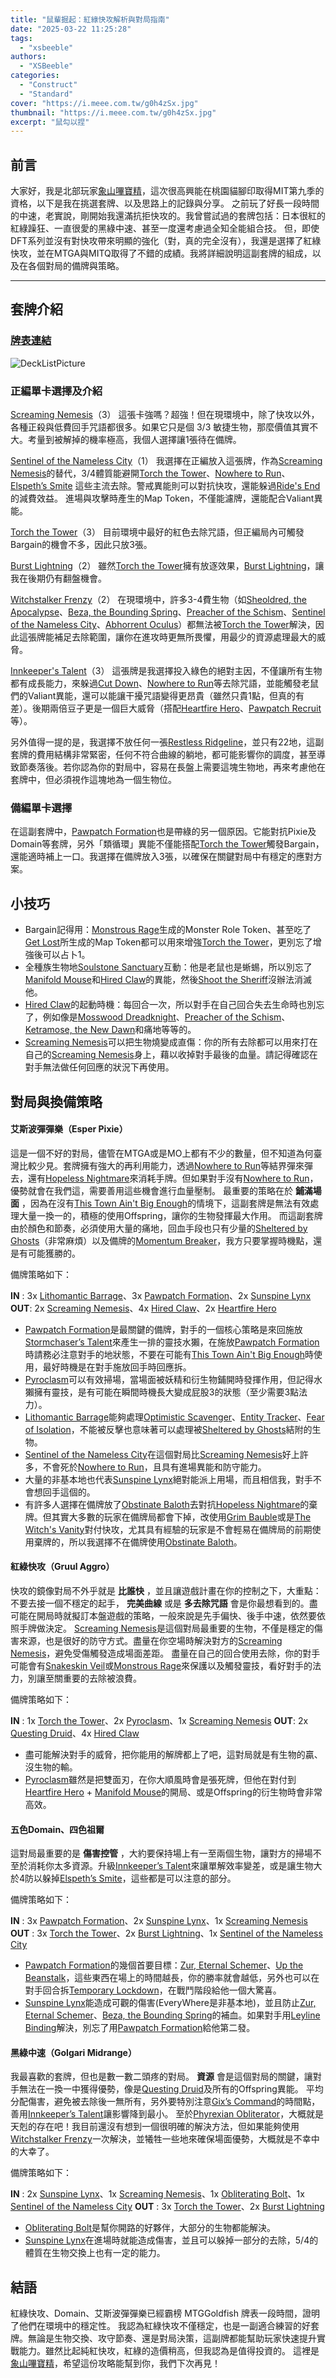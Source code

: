 ```yaml
---
title: "鼠輩掘起：紅綠快攻解析與對局指南"
date: "2025-03-22 11:25:28"
tags:
  - "xsbeeble"
authors:
  - "XSBeeble"
categories:
  - "Construct"
  - "Standard"
cover: "https://i.meee.com.tw/g0h4zSx.jpg"
thumbnail: "https://i.meee.com.tw/g0h4zSx.jpg"
excerpt: "鼠勾以捏"
---
```


## 前言

大家好，我是北部玩家[象山嗶寶精](https://www.facebook.com/profile.php?id=61574218201823)，這次很高興能在桃園貓腳印取得MIT第九季的資格，以下是我在挑選套牌、以及思路上的記錄與分享。
之前玩了好長一段時間的中速，老實說，剛開始我還滿抗拒快攻的。我曾嘗試過的套牌包括：日本很紅的紅綠躁狂、一直很愛的黑綠中速、甚至一度還考慮過全知全能組合技。
但，即使DFT系列並沒有對快攻帶來明顯的強化（對，真的完全沒有），我還是選擇了紅綠快攻，並在MTGA與MITQ取得了不錯的成績。我將詳細說明這副套牌的組成，以及在各個對局的備牌與策略。

---

## 套牌介紹

### [牌表連結](https://www.mtggoldfish.com/deck/6991116#paper)
![DeckListPicture](https://i.meee.com.tw/LjASqdP.png)

### 正編單卡選擇及介紹

[Screaming Nemesis](https://scryfall.com/card/dsk/157/screaming-nemesis)（3）
這張卡強嗎？超強！但在現環境中，除了快攻以外，各種正殺與低費回手咒語都很多。如果它只是個 3/3 敏捷生物，那麼價值其實不大。考量到被解掉的機率極高，我個人選擇讓1張待在備牌。

[Sentinel of the Nameless City](https://scryfall.com/card/lci/211/sentinel-of-the-nameless-city)（1）
我選擇在正編放入這張牌，作為[Screaming Nemesis](https://scryfall.com/card/dsk/157/screaming-nemesis)的替代，3/4體質能避開[Torch the Tower](https://scryfall.com/card/woe/153/torch-the-tower)、[Nowhere to Run](https://scryfall.com/card/dsk/111/nowhere-to-run)、[Elspeth’s Smite](https://scryfall.com/card/mom/13/elspeths-smite) 這些主流去除。警戒異能則可以對抗快攻，還能躲過[Ride's End](https://scryfall.com/card/dft/25/rides-end)的減費效益。
進場與攻擊時產生的Map Token，不僅能濾牌，還能配合Valiant異能。

[Torch the Tower](https://scryfall.com/card/woe/153/torch-the-tower)（3）
目前環境中最好的紅色去除咒語，但正編局內可觸發Bargain的機會不多，因此只放3張。

[Burst Lightning](https://scryfall.com/card/fdn/192/burst-lightning)（2）
雖然[Torch the Tower](https://scryfall.com/card/woe/153/torch-the-tower)擁有放逐效果，[Burst Lightning](https://scryfall.com/card/fdn/192/burst-lightning)，讓我在後期仍有翻盤機會。

[Witchstalker Frenzy](https://scryfall.com/card/woe/159/witchstalker-frenzy)（2）
在現環境中，許多3-4費生物（如[Sheoldred, the Apocalypse](https://scryfall.com/card/dmu/107/sheoldred-the-apocalypse)、[Beza, the Bounding Spring](https://scryfall.com/card/blb/2/beza-the-bounding-spring)、[Preacher of the Schism](https://scryfall.com/card/lci/113/preacher-of-the-schism)、[Sentinel of the Nameless City](https://scryfall.com/card/lci/211/sentinel-of-the-nameless-city)、[Abhorrent Oculus](https://scryfall.com/card/dsk/42/abhorrent-oculus)）都無法被[Torch the Tower](https://scryfall.com/card/woe/153/torch-the-tower)解決，因此這張牌能補足去除範圍，讓你在進攻時更無所畏懼，用最少的資源處理最大的威脅。

[Innkeeper's Talent](https://scryfall.com/card/blb/180/innkeepers-talent)（3）
這張牌是我選擇投入綠色的絕對主因，不僅讓所有生物都有成長能力，來躲過[Cut Down](https://scryfall.com/card/dmu/89/cut-down)、[Nowhere to Run](https://scryfall.com/card/dsk/111/nowhere-to-run)等去除咒語，並能觸發老鼠們的Valiant異能，還可以能讓干擾咒語變得更昂貴（雖然只貴1點，但真的有差）。後期兩倍豆子更是一個巨大威脅（搭配[Heartfire Hero](https://scryfall.com/card/blb/138/heartfire-hero)、[Pawpatch Recruit](https://scryfall.com/card/blb/187/pawpatch-recruit)等）。

另外值得一提的是，我選擇不放任何一張[Restless Ridgeline](https://scryfall.com/card/lci/283/restless-ridgeline)，並只有22地，這副套牌的費用結構非常緊密，任何不符合曲線的躺地，都可能影響你的調度，甚至導致節奏落後。若你認為你的對局中，容易在長盤上需要這塊生物地，再來考慮他在套牌中，但必須視作這塊地為一個生物位。

### 備編單卡選擇

在這副套牌中，[Pawpatch Formation](https://scryfall.com/card/blb/186/pawpatch-formation)也是帶綠的另一個原因。它能對抗Pixie及Domain等套牌，另外「類循環」異能不僅能搭配[Torch the Tower](https://scryfall.com/card/woe/153/torch-the-tower)觸發Bargain，還能適時補上一口。我選擇在備牌放入3張，以確保在關鍵對局中有穩定的應對方案。

## 小技巧

- Bargain記得用：[Monstrous Rage](https://scryfall.com/card/woe/142/monstrous-rage)生成的Monster Role Token、甚至吃了[Get Lost](https://scryfall.com/card/lci/14/get-lost)所生成的Map Token都可以用來增強[Torch the Tower](https://scryfall.com/card/woe/153/torch-the-tower)，更別忘了增強後可以占卜1。
- 全種族生物地[Soulstone Sanctuary](https://scryfall.com/card/fdn/133/soulstone-sanctuary)互動：他是老鼠也是蜥蜴，所以別忘了[Manifold Mouse](https://scryfall.com/card/blb/143/manifold-mouse)和[Hired Claw](https://scryfall.com/card/blb/140/hired-claw)的異能，然後[Shoot the Sheriff](https://scryfall.com/card/otj/106/shoot-the-sheriff)沒辦法消滅他。
- [Hired Claw](https://scryfall.com/card/blb/140/hired-claw)的起動時機：每回合一次，所以對手在自己回合失去生命時也別忘了，例如像是[Mosswood Dreadknight](https://scryfall.com/card/woe/231/mosswood-dreadknight-dread-whispers)、[Preacher of the Schism](https://scryfall.com/card/lci/113/preacher-of-the-schism)、[Ketramose, the New Dawn](https://scryfall.com/card/dft/209/ketramose-the-new-dawn)和痛地等等的。
- [Screaming Nemesis](https://scryfall.com/card/dsk/157/screaming-nemesis)可以把生物燒變成直傷：你的所有去除都可以用來打在自己的[Screaming Nemesis](https://scryfall.com/card/dsk/157/screaming-nemesis)身上，藉以收掉對手最後的血量。請記得確認在對手無法做任何回應的狀況下再使用。

## 對局與換備策略

#### 艾斯波彈彈樂（Esper Pixie）

這是一個不好的對局，儘管在MTGA或是MO上都有不少的數量，但不知道為何臺灣比較少見。套牌擁有強大的再利用能力，透過[Nowhere to Run](https://scryfall.com/card/dsk/111/nowhere-to-run)等結界彈來彈去，還有[Hopeless Nightmare](https://scryfall.com/card/woe/95/hopeless-nightmare)來消耗手牌。但如果對手沒有[Nowhere to Run](https://scryfall.com/card/dsk/111/nowhere-to-run)，優勢就會在我們這，需要善用這些機會進行血量壓制。
最重要的策略在於 **鋪滿場面** ，因為在沒有[This Town Ain't Big Enough](https://scryfall.com/card/otj/74/this-town-aint-big-enough)的情境下，這副套牌是無法有效處理大量一換一的，積極的使用Offspring，讓你的生物發揮最大作用。
而這副套牌由於顏色和節奏，必須使用大量的痛地，回血手段也只有少量的[Sheltered by Ghosts](https://scryfall.com/card/dsk/30/sheltered-by-ghosts)（非常麻煩）以及備牌的[Momentum Breaker](https://scryfall.com/card/dft/97/momentum-breaker)，我方只要掌握時機點，還是有可能獲勝的。

備牌策略如下：

**IN** : 3x [Lithomantic Barrage](https://scryfall.com/card/mom/152/lithomantic-barrage)、3x [Pawpatch Formation](https://scryfall.com/card/blb/186/pawpatch-formation)、2x [Sunspine Lynx](https://scryfall.com/card/blb/155/sunspine-lynx)
**OUT**: 2x [Screaming Nemesis](https://scryfall.com/card/dsk/157/screaming-nemesis)、4x [Hired Claw](https://scryfall.com/card/blb/140/hired-claw)、2x [Heartfire Hero](https://scryfall.com/card/blb/138/heartfire-hero)

- [Pawpatch Formation](https://scryfall.com/card/blb/186/pawpatch-formation)是最關鍵的備牌，對手的一個核心策略是來回施放[Stormchaser’s Talent](https://scryfall.com/card/blb/75/stormchasers-talent)來產生一排的靈技水獺，在施放[Pawpatch Formation](https://scryfall.com/card/blb/186/pawpatch-formation)時請務必注意對手的地狀態，不要在可能有[This Town Ain't Big Enough](https://scryfall.com/card/otj/74/this-town-aint-big-enough)時使用，最好時機是在對手施放回手時回應拆。
- [Pyroclasm](https://scryfall.com/card/dsk/149/pyroclasm)可以有效掃場，當場面被妖精和衍生物鋪開時發揮作用，但記得水獺擁有靈技，是有可能在瞬間時機長大變成屁股3的狀態（至少需要3點法力）。
- [Lithomantic Barrage](https://scryfall.com/card/mom/152/lithomantic-barrage)能夠處理[Optimistic Scavenger](https://scryfall.com/card/dsk/21/optimistic-scavenger)、[Entity Tracker](https://scryfall.com/card/dsk/53/entity-tracker)、[Fear of Isolation](https://scryfall.com/card/dsk/58/fear-of-isolation)，不能被反擊也意味著可以處理被[Sheltered by Ghosts](https://scryfall.com/card/dsk/30/sheltered-by-ghosts)結附的生物。
- [Sentinel of the Nameless City](https://scryfall.com/card/lci/211/sentinel-of-the-nameless-city)在這個對局比[Screaming Nemesis](https://scryfall.com/card/dsk/157/screaming-nemesis)好上許多，不會死於[Nowhere to Run](https://scryfall.com/card/dsk/111/nowhere-to-run)，且具有進場異能和防守能力。
- 大量的非基本地也代表[Sunspine Lynx](https://scryfall.com/card/blb/155/sunspine-lynx)絕對能派上用場，而且相信我，對手不會想回手這個的。
- 有許多人選擇在備牌放了[Obstinate Baloth](https://scryfall.com/card/bro/187/obstinate-baloth)去對抗[Hopeless Nightmare](https://scryfall.com/card/woe/95/hopeless-nightmare)的棄牌。但其實大多數的玩家在備牌局都會下掉，改使用[Grim Bauble](https://scryfall.com/card/dft/88/grim-bauble)或是[The Witch's Vanity](https://scryfall.com/card/woe/119/the-witchs-vanity)對付快攻，尤其具有經驗的玩家是不會輕易在備牌局的前期使用棄牌的，所以我選擇不在備牌使用[Obstinate Baloth](https://scryfall.com/card/bro/187/obstinate-baloth)。

#### 紅綠快攻（Gruul Aggro）

快攻的鏡像對局不外乎就是 **比誰快** ，並且讓遊戲計畫在你的控制之下，大重點：不要去接一個不穩定的起手， **完美曲線** 或是 **多去除咒語** 會是你最想看到的。盡可能在開局時就擬訂本盤遊戲的策略，一般來說是先手偏快、後手中速，依然要依照手牌做決定。
[Screaming Nemesis](https://scryfall.com/card/dsk/157/screaming-nemesis)是這個對局最重要的生物，不僅是穩定的傷害來源，也是很好的防守方式。盡量在你空場時解決對方的[Screaming Nemesis](https://scryfall.com/card/dsk/157/screaming-nemesis)，避免受傷觸發造成場面差距。 
盡量在自己的回合使用去除，你的對手可能會有[Snakeskin Veil](https://scryfall.com/card/fdn/233/snakeskin-veil)或[Monstrous Rage](https://scryfall.com/card/woe/142/monstrous-rage)來保護以及觸發靈技，看好對手的法力，別讓至關重要的去除被浪費。

備牌策略如下：

**IN** : 1x [Torch the Tower](https://scryfall.com/card/woe/153/torch-the-tower)、2x [Pyroclasm](https://scryfall.com/card/dsk/149/pyroclasm)、1x [Screaming Nemesis](https://scryfall.com/card/dsk/157/screaming-nemesis)
**OUT**: 2x [Questing Druid](https://scryfall.com/card/woe/234/questing-druid-seek-the-beast)、4x [Hired Claw](https://scryfall.com/card/blb/140/hired-claw)

- 盡可能解決對手的威脅，把你能用的解牌都上了吧，這對局就是有生物的贏、沒生物的輸。
- [Pyroclasm](https://scryfall.com/card/dsk/149/pyroclasm)雖然是把雙面刃，在你大順風時會是張死牌，但他在對付到[Heartfire Hero](https://scryfall.com/card/blb/138/heartfire-hero) + [Manifold Mouse](https://scryfall.com/card/blb/143/manifold-mouse)的開局、或是Offspring的衍生物時會非常高效。

#### 五色Domain、四色祖爾

這對局最重要的是 **傷害控管** ，大約要保持場上有一至兩個生物，讓對方的掃場不至於消耗你太多資源。升級[Innkeeper’s Talent](https://scryfall.com/card/blb/180/innkeepers-talent)來讓單解效率變差，或是讓生物大於4防以躲掉[Elspeth’s Smite](https://scryfall.com/card/mom/13/elspeths-smite)，這些都是可以注意的部分。

備牌策略如下：

**IN** : 3x [Pawpatch Formation](https://scryfall.com/card/blb/186/pawpatch-formation)、2x [Sunspine Lynx](https://scryfall.com/card/blb/155/sunspine-lynx)、1x [Screaming Nemesis](https://scryfall.com/card/dsk/157/screaming-nemesis)
**OUT** : 3x [Torch the Tower](https://scryfall.com/card/woe/153/torch-the-tower)、2x [Burst Lightning](https://scryfall.com/card/fdn/192/burst-lightning)、1x [Sentinel of the Nameless City](https://scryfall.com/card/lci/211/sentinel-of-the-nameless-city)

- [Pawpatch Formation](https://scryfall.com/card/blb/186/pawpatch-formation)的幾個首要目標：[Zur, Eternal Schemer](https://scryfall.com/card/dmu/228/zur-eternal-schemer)、[Up the Beanstalk](https://scryfall.com/card/woe/195/up-the-beanstalk)，這些東西在場上的時間越長，你的勝率就會越低，另外也可以在對手回合拆[Temporary Lockdown](https://scryfall.com/card/dmu/36/temporary-lockdown)，在戰鬥階段給他一個大驚喜。
- [Sunspine Lynx](https://scryfall.com/card/blb/155/sunspine-lynx)能造成可觀的傷害(EveryWhere是非基本地)，並且防止[Zur, Eternal Schemer](https://scryfall.com/card/dmu/228/zur-eternal-schemer)、[Beza, the Bounding Spring](https://scryfall.com/card/blb/2/beza-the-bounding-spring)的補血。如果對手用[Leyline Binding](https://scryfall.com/card/dmu/24/leyline-binding)解決，別忘了用[Pawpatch Formation](https://scryfall.com/card/blb/186/pawpatch-formation)給他第二發。

#### 黑綠中速（Golgari Midrange）

我最喜歡的套牌，但也是數一數二頭疼的對局。 **資源** 會是這個對局的關鍵，讓對手無法在一換一中獲得優勢，像是[Questing Druid](https://scryfall.com/card/woe/234/questing-druid-seek-the-beast)及所有的Offspring異能。
平均分配傷害，避免被去除後一無所有，另外要特別注意[Gix’s Command](https://scryfall.com/card/bro/97/gixs-command)的時間點，善用[Innkeeper’s Talent](https://scryfall.com/card/blb/180/innkeepers-talent)讓影響降到最小。
至於[Phyrexian Obliterator](https://scryfall.com/card/one/105/phyrexian-obliterator)，大概就是天剋的存在吧！我目前還沒有想到一個很明確的解決方法，但如果能夠使用[Witchstalker Frenzy](https://scryfall.com/card/woe/159/witchstalker-frenzy)一次解決，並犧牲一些地來確保場面優勢，大概就是不幸中的大幸了。

備牌策略如下：

**IN** : 2x [Sunspine Lynx](https://scryfall.com/card/blb/155/sunspine-lynx)、1x [Screaming Nemesis](https://scryfall.com/card/dsk/157/screaming-nemesis)、1x [Obliterating Bolt](https://scryfall.com/card/fdn/629/obliterating-bolt)、1x [Sentinel of the Nameless City](https://scryfall.com/card/lci/211/sentinel-of-the-nameless-city)
**OUT** : 3x [Torch the Tower](https://scryfall.com/card/woe/153/torch-the-tower)、2x [Burst Lightning](https://scryfall.com/card/fdn/192/burst-lightning)

- [Obliterating Bolt](https://scryfall.com/card/fdn/629/obliterating-bolt)是幫你開路的好夥伴，大部分的生物都能解決。
- [Sunspine Lynx](https://scryfall.com/card/blb/155/sunspine-lynx)在進場時就能造成傷害，並且可以躲掉一部分的去除，5/4的體質在生物交換上也有一定的能力。

## 結語

紅綠快攻、Domain、艾斯波彈彈樂已經霸榜 MTGGoldfish 牌表一段時間，證明了他們在環境中的穩定性。
我認為紅綠快攻不僅穩定，也是一副適合練習的好套牌。無論是生物交換、攻守節奏、還是對局決策，這副牌都能幫助玩家快速提升實戰能力。雖然比起純紅快攻，紅綠的造價稍高，但我認為是值得投資的。
這裡是[象山嗶寶精](https://www.facebook.com/profile.php?id=61574218201823)，希望這份攻略能幫到你，我們下次再見！
